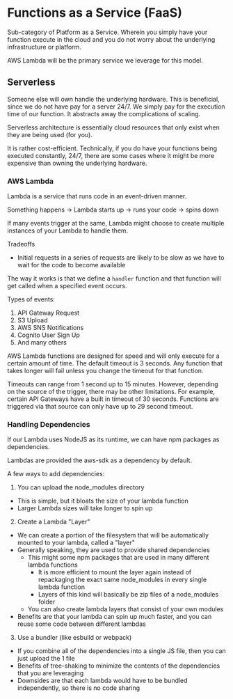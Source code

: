 # Functions as a Service (FaaS)

Sub-category of Platform as a Service. Wherein you simply have your function execute in the cloud and you do not worry about the underlying infrastructure or platform.

AWS Lambda will be the primary service we leverage for this model.

## Serverless

Someone else will own handle the underlying hardware. This is beneficial, since we do not have pay for a server 24/7. We simply pay for the execution time of our function. It abstracts away the complications of scaling.

Serverless architecture is essentially cloud resources that only exist when they are being used (for you).

It is rather cost-efficient. Technically, if you do have your functions being executed constantly, 24/7, there are some cases where it might be more expensive than owning the underlying hardware.

### AWS Lambda

Lambda is a service that runs code in an event-driven manner.

Something happens -> Lambda starts up -> runs your code -> spins down

If many events trigger at the same, Lambda might choose to create multiple instances of your Lambda to handle them.

Tradeoffs
- Initial requests in a series of requests are likely to be slow as we have to wait for the code to become available

The way it works is that we define a `handler` function and that function will get called when a specified event occurs.

Types of events:
1. API Gateway Request
2. S3 Upload
3. AWS SNS Notifications
4. Cognito User Sign Up
5. And many others

AWS Lambda functions are designed for speed and will only execute for a certain amount of time. The default timeout is 3 seconds. Any function that takes longer will fail unless you change the timeout for that function.

Timeouts can range from 1 second up to 15 minutes. However, depending on the source of the trigger, there may be other limitations. For example, certain API Gateways have a built in timeout of 30 seconds. Functions are triggered via that source can only have up to 29 second timeout.

### Handling Dependencies

If our Lambda uses NodeJS as its runtime, we can have npm packages as dependencies.

Lambdas are provided the aws-sdk as a dependency by default.

A few ways to add dependencies:
1. You can upload the node_modules directory
  - This is simple, but it bloats the size of your lambda function
  - Larger Lambda sizes will take longer to spin up
2. Create a Lambda "Layer"
  - We can create a portion of the filesystem that will be automatically mounted to your lambda, called a "layer"
  - Generally speaking, they are used to provide shared dependencies
    - This might some npm packages that are used in many different lambda functions
      - It is more efficient to mount the layer again instead of repackaging the exact same node_modules in every single lambda function
      - Layers of this kind will basically be zip files of a node_modules folder
    - You can also create lambda layers that consist of your own modules
  - Benefits are that your lambda can spin up much faster, and you can reuse some code between different lambdas
3. Use a bundler (like esbuild or webpack)
  - If you combine all of the dependencies into a single JS file, then you can just upload the 1 file
  - Benefits of tree-shaking to minimize the contents of the dependencies that you are leveraging
  - Downsides are that each lambda would have to be bundled independently, so there is no code sharing